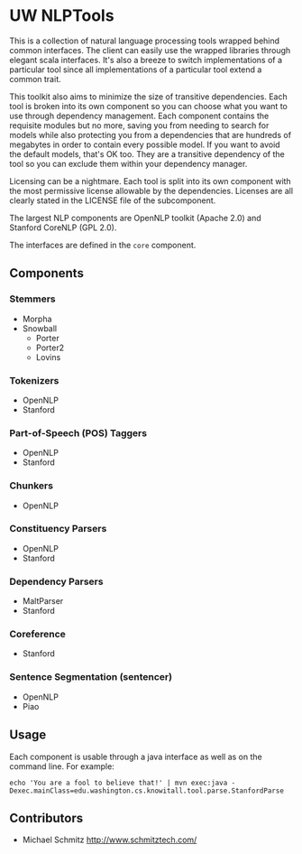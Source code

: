 # UW NLPTools

This is a collection of natural language processing tools wrapped behind common
interfaces.  The client can easily use the wrapped libraries through elegant
scala interfaces.  It's also a breeze to switch implementations of a particular
tool since all implementations of a particular tool extend a common trait.

This toolkit also aims to minimize the size of transitive dependencies.  Each
tool is broken into its own component so you can choose what you want to use
through dependency management.  Each component contains the requisite modules
but no more, saving you from needing to search for models while also protecting
you from a dependencies that are hundreds of megabytes in order to contain
every possible model.  If you want to avoid the default models, that's OK too.
They are a transitive dependency of the tool so you can exclude them within
your dependency manager.

Licensing can be a nightmare.  Each tool is split into its own component with
the most permissive license allowable by the dependencies.  Licenses are all
clearly stated in the LICENSE file of the subcomponent.

The largest NLP components are OpenNLP toolkit (Apache 2.0) and Stanford
CoreNLP (GPL 2.0).

The interfaces are defined in the `core` component.

## Components

### Stemmers

* Morpha
* Snowball
  * Porter
  * Porter2
  * Lovins

### Tokenizers

* OpenNLP
* Stanford

### Part-of-Speech (POS) Taggers

* OpenNLP
* Stanford

### Chunkers

* OpenNLP

### Constituency Parsers

* OpenNLP
* Stanford

### Dependency Parsers

* MaltParser
* Stanford

### Coreference

* Stanford

### Sentence Segmentation (sentencer)

* OpenNLP
* Piao

## Usage

Each component is usable through a java interface as well as on the command
line.  For example:

  `echo 'You are a fool to believe that!' | mvn exec:java -Dexec.mainClass=edu.washington.cs.knowitall.tool.parse.StanfordParse`

## Contributors

* Michael Schmitz <http://www.schmitztech.com/>
